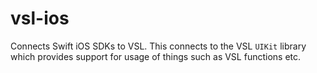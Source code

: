 # vsl-ios
Connects Swift iOS SDKs to VSL. This connects to the VSL `UIKit` library which
provides support for usage of things such as VSL functions etc.
